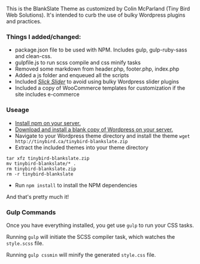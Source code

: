 This is the BlankSlate Theme as customized by Colin McParland (Tiny Bird Web Solutions).  It's intended to curb the use of bulky Wordpress plugins and practices.

### Things I added/changed:
* package.json file to be used with NPM.  Includes gulp, gulp-ruby-sass and clean-css.
* gulpfile.js to run scss compile and css minify tasks
* Removed some markdown from header.php, footer.php, index.php
* Added a js folder and enqueued all the scripts
* Included [*Slick Slider*](https://github.com/kenwheeler/slick) to avoid using bulky Wordpress slider plugins
* Included a copy of WooCommerce templates for customization if the site includes e-commerce

### Useage

* [Install npm on your server.](https://nodejs.org/en/download/package-manager/)
* [Download and install a blank copy of Wordpress on your server.](https://code.tutsplus.com/articles/download-and-install-wordpress-via-the-shell-over-ssh--wp-24403')
* Navigate to your Wordpress theme directory and install the theme ```wget http://tinybird.ca/tinybird-blankslate.zip```
* Extract the included themes into your theme directory 
```
tar xfz tinybird-blankslate.zip
mv tinybird-blankslate/* .
rm tinybird-blankslate.zip
rm -r tinybird-blankslate
```
* Run ```npm install``` to install the NPM dependencies


And that's pretty much it!

### Gulp Commands
Once you have everything installed, you get use ```gulp``` to run your CSS tasks.

Running ```gulp``` will initiate the SCSS compiler task, which watches the ```style.scss``` file.  

Running ```gulp cssmin``` will minify the generated ```style.css``` file.
